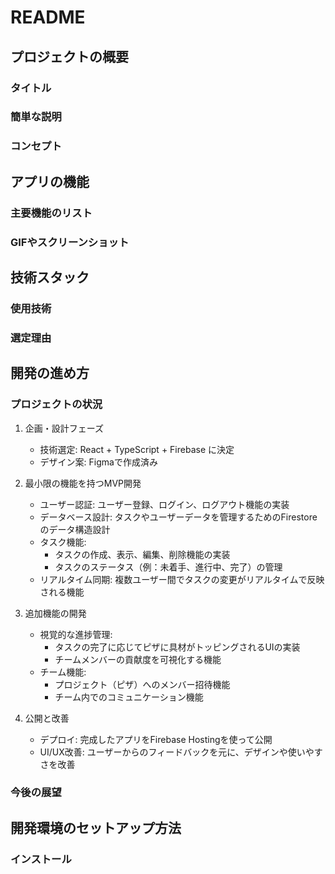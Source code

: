 # README

## プロジェクトの概要

### タイトル

### 簡単な説明

### コンセプト

## アプリの機能

### 主要機能のリスト

### GIFやスクリーンショット

## 技術スタック

### 使用技術

### 選定理由

## 開発の進め方

### プロジェクトの状況

1. 企画・設計フェーズ

    - 技術選定: React + TypeScript + Firebase に決定
    - デザイン案: Figmaで作成済み

2. 最小限の機能を持つMVP開発

    - ユーザー認証: ユーザー登録、ログイン、ログアウト機能の実装
    - データベース設計: タスクやユーザーデータを管理するためのFirestoreのデータ構造設計
    - タスク機能: 
        - タスクの作成、表示、編集、削除機能の実装
        - タスクのステータス（例：未着手、進行中、完了）の管理
    - リアルタイム同期: 複数ユーザー間でタスクの変更がリアルタイムで反映される機能

3. 追加機能の開発

    - 視覚的な進捗管理: 
        - タスクの完了に応じてピザに具材がトッピングされるUIの実装
        - チームメンバーの貢献度を可視化する機能
    - チーム機能: 
        - プロジェクト（ピザ）へのメンバー招待機能
        - チーム内でのコミュニケーション機能

4. 公開と改善
 
    - デプロイ: 完成したアプリをFirebase Hostingを使って公開
    - UI/UX改善: ユーザーからのフィードバックを元に、デザインや使いやすさを改善

### 今後の展望

## 開発環境のセットアップ方法

### インストール
